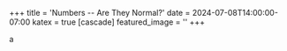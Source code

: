 +++
title = 'Numbers -- Are They Normal?'
date = 2024-07-08T14:00:00-07:00
katex = true
[cascade]
  featured_image = ''
+++

a
